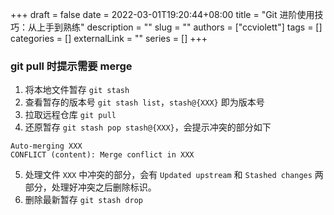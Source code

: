 +++ 
draft = false
date = 2022-03-01T19:20:44+08:00
title = "Git 进阶使用技巧：从上手到熟练"
description = ""
slug = ""
authors = ["ccviolett"]
tags = []
categories = []
externalLink = ""
series = []
+++

### git pull 时提示需要 merge

1. 将本地文件暂存 `git stash` 
2. 查看暂存的版本号 `git stash list`，`stash@{XXX}` 即为版本号
3. 拉取远程仓库 `git pull`
4. 还原暂存 `git stash pop stash@{XXX}`，会提示冲突的部分如下

```git
Auto-merging XXX
CONFLICT (content): Merge conflict in XXX
```

5. 处理文件 `XXX` 中冲突的部分，会有 `Updated upstream` 和 `Stashed changes` 两部分，处理好冲突之后删除标识。
6. 删除最新暂存 `git stash drop`
